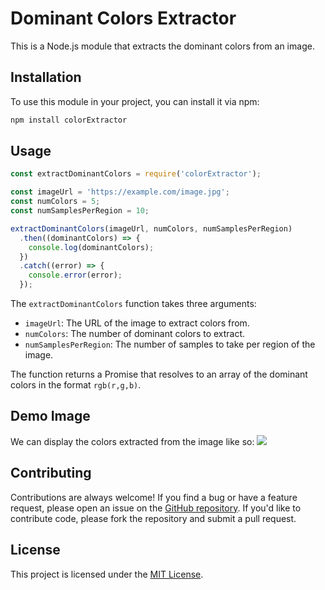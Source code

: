 # Dominant Colors Extractor

This is a Node.js module that extracts the dominant colors from an image.

## Installation

To use this module in your project, you can install it via npm:

```sh
npm install colorExtractor
```

## Usage

```javascript
const extractDominantColors = require('colorExtractor');

const imageUrl = 'https://example.com/image.jpg';
const numColors = 5;
const numSamplesPerRegion = 10;

extractDominantColors(imageUrl, numColors, numSamplesPerRegion)
  .then((dominantColors) => {
    console.log(dominantColors);
  })
  .catch((error) => {
    console.error(error);
  });
```

The `extractDominantColors` function takes three arguments:

- `imageUrl`: The URL of the image to extract colors from.
- `numColors`: The number of dominant colors to extract.
- `numSamplesPerRegion`: The number of samples to take per region of the image.

The function returns a Promise that resolves to an array of the dominant colors in the format `rgb(r,g,b)`.


## Demo Image

We can display the colors extracted from the image like so:
<img src="https://cdn.gert.me/example-extract-color.png"></img>


## Contributing

Contributions are always welcome! If you find a bug or have a feature request, please open an issue on the [GitHub repository](https://github.com/guffelman/colorextractor). If you'd like to contribute code, please fork the repository and submit a pull request.

## License

This project is licensed under the [MIT License](LICENSE).